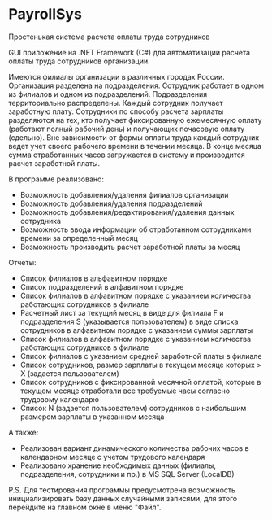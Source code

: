 # PayrollSys
Простенькая система расчета оплаты труда сотрудников

GUI приложение на .NET Framework (C#) для автоматизации расчета оплаты труда сотрудников организации.

Имеются филиалы организации в различных городах России. Организация разделена на подразделения.
Сотрудник работает в одном из филиалов и одном из подразделений. Подразделения территориально распределены.
Каждый сотрудник получает заработную плату. Сотрудники по способу расчета зарплаты разделяются на тех, 
кто получает фиксированную ежемесячную оплату (работают полный рабочий день) и получающих почасовую оплату (сдельно).
Вне зависимости от формы оплаты труда каждый сотрудник ведет учет своего рабочего времени в течении месяца. 
В конце месяца сумма отработанных часов загружается в систему и производится расчет заработной платы.

В программе реализовано:
- Возможность добавления/удаления филиалов организации
- Возможность добавления/удаления подразделений
- Возможность добавления/редактирования/удаления данных сотрудника
- Возможность ввода информации об отработанном сотрудниками времени за определенный месяц
- Возможность производить расчет заработной платы за месяц

Отчеты:
  - Список филиалов в альфавитном порядке
  - Список подразделений в алфавитном порядке
  - Список филиалов в алфавитном порядке с указанием количества работающих сотрудников в филиале
  - Расчетный лист за текущий месяц в виде для филиала F и подразделения S (указывается пользователем)
    в виде списка сотрудников в алфавитном порядке с указанием суммы зарплаты
  - Список филиалов в алфавитном порядке с указанием количества работающих сотрудников в филиале
  - Список филиалов с указанием средней заработной платы в филиале
  - Список сотрудников, размер зарплаты в текущем месяце которых > X (задается пользователем)
  - Список сотрудников с фиксированной месячной оплатой, 
    которые в текущем месяце отработали все требуемые часы согласно трудовому календарю
  - Список N (задается пользователем) сотрудников с наибольшим размером зарплаты в указанном месяца

А также:
  - Реализован вариант динамического количества рабочих часов в календарном месяце с учетом трудового календаря
  - Реализовано хранение необходимых данных (филиалы, подразделения, сотрудники и пр.) в MS SQL Server (LocalDB)

P.S. Для тестирования программы предусмотрена возможность инициализировать базу данных случайными записями, для этого перейдите на главном окне в меню "Файл".
